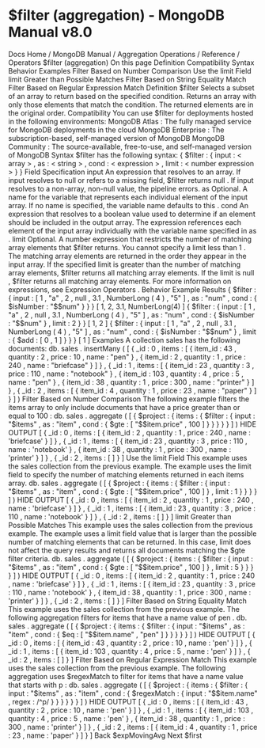 # $filter (aggregation) - MongoDB Manual v8.0


Docs Home / MongoDB Manual / Aggregation Operations / Reference / Operators $filter (aggregation) On this page Definition Compatibility Syntax Behavior Examples Filter Based on Number Comparison Use the limit Field limit Greater than Possible Matches Filter Based on String Equality Match Filter Based on Regular Expression Match Definition $filter Selects a subset of an array to return based on the specified
condition. Returns an array with only those elements that match the
condition. The returned elements are in the original order. Compatibility You can use $filter for deployments hosted in the following
environments: MongoDB Atlas : The fully
managed service for MongoDB deployments in the cloud MongoDB Enterprise : The
subscription-based, self-managed version of MongoDB MongoDB Community : The
source-available, free-to-use, and self-managed version of MongoDB Syntax $filter has the following syntax: { $filter : { input : < array > , as : < string > , cond : < expression > , limit : < number expression > } } Field Specification input An expression that resolves to
an array. If input resolves to null or refers to a missing field, $filter returns null . If input resolves to a non-array, non-null value, the pipeline
errors. as Optional. A name for the variable that represents each
individual element of the input array. If no name is
specified, the variable name defaults to this . cond An expression that resolves
to a boolean value used to determine if an element should be
included in the output array. The expression references each
element of the input array individually with the variable
name specified in as . limit Optional. A number expression that restricts the number of matching
array elements that $filter returns. You cannot
specify a limit less than 1 . The matching array elements are
returned in the order they appear in the input array. If the specified limit is greater than the number of matching
array elements, $filter returns all matching array
elements. If the limit is null , $filter returns
all matching array elements. For more information on expressions, see Expression Operators . Behavior Example Results { $filter : { input : [ 1 , "a" , 2 , null , 3.1 , NumberLong ( 4 ) , "5" ] , as : "num" , cond : { $isNumber : "$$num" } } } [ 1, 2, 3.1, NumberLong(4) ] { $filter : { input : [ 1 , "a" , 2 , null , 3.1 , NumberLong ( 4 ) , "5" ] , as : "num" , cond : { $isNumber : "$$num" } , limit : 2 } } [ 1, 2 ] { $filter : { input : [ 1 , "a" , 2 , null , 3.1 , NumberLong ( 4 ) , "5" ] , as : "num" , cond : { $isNumber : "$$num" } , limit : { $add : [ 0 , 1 ] } } } [ 1 ] Examples A collection sales has the following documents: db. sales . insertMany ( [ { _id : 0 , items : [ { item_id : 43 , quantity : 2 , price : 10 , name : "pen" } , { item_id : 2 , quantity : 1 , price : 240 , name : "briefcase" } ] } , { _id : 1 , items : [ { item_id : 23 , quantity : 3 , price : 110 , name : "notebook" } , { item_id : 103 , quantity : 4 , price : 5 , name : "pen" } , { item_id : 38 , quantity : 1 , price : 300 , name : "printer" } ] } , { _id : 2 , items : [ { item_id : 4 , quantity : 1 , price : 23 , name : "paper" } ] } ] ) Filter Based on Number Comparison The following example filters the items array to only include
documents that have a price greater than or equal to 100 : db. sales . aggregate ( [ { $project : { items : { $filter : { input : "$items" , as : "item" , cond : { $gte : [ "$$item.price" , 100 ] } } } } } ] ) HIDE OUTPUT [ { _id : 0 , items : [ { item_id : 2 , quantity : 1 , price : 240 , name : 'briefcase' } ] } , { _id : 1 , items : [ { item_id : 23 , quantity : 3 , price : 110 , name : 'notebook' } , { item_id : 38 , quantity : 1 , price : 300 , name : 'printer' } ] } , { _id : 2 , items : [ ] } ] Use the limit Field This example uses the sales collection from the previous example. The example uses the limit field to specify the number of matching
elements returned in each items array. db. sales . aggregate ( [ { $project : { items : { $filter : { input : "$items" , as : "item" , cond : { $gte : [ "$$item.price" , 100 ] } , limit : 1 } } } } ] ) HIDE OUTPUT [ { _id : 0 , items : [ { item_id : 2 , quantity : 1 , price : 240 , name : 'briefcase' } ] } , { _id : 1 , items : [ { item_id : 23 , quantity : 3 , price : 110 , name : 'notebook' } ] } , { _id : 2 , items : [ ] } ] limit Greater than Possible Matches This example uses the sales collection from the previous example. The example uses a limit field value that is larger than the
possible number of matching elements that can be returned. In this case, limit does not affect the query results and returns all documents
matching the $gte filter criteria. db. sales . aggregate ( [ { $project : { items : { $filter : { input : "$items" , as : "item" , cond : { $gte : [ "$$item.price" , 100 ] } , limit : 5 } } } } ] ) HIDE OUTPUT [ { _id : 0 , items : [ { item_id : 2 , quantity : 1 , price : 240 , name : 'briefcase' } ] } , { _id : 1 , items : [ { item_id : 23 , quantity : 3 , price : 110 , name : 'notebook' } , { item_id : 38 , quantity : 1 , price : 300 , name : 'printer' } ] } , { _id : 2 , items : [ ] } ] Filter Based on String Equality Match This example uses the sales collection from the previous example. The following aggregation filters for items that have a name value of pen . db. sales . aggregate ( [ { $project : { items : { $filter : { input : "$items" , as : "item" , cond : { $eq : [ "$$item.name" , "pen" ] } } } } } ] ) HIDE OUTPUT [ { _id : 0 , items : [ { item_id : 43 , quantity : 2 , price : 10 , name : 'pen' } ] } , { _id : 1 , items : [ { item_id : 103 , quantity : 4 , price : 5 , name : 'pen' } ] } , { _id : 2 , items : [ ] } ] Filter Based on Regular Expression Match This example uses the sales collection from the previous example. The following aggregation uses $regexMatch to filter for items that have a name value that starts with p : db. sales . aggregate ( [ { $project : { items : { $filter : { input : "$items" , as : "item" , cond : { $regexMatch : { input : "$$item.name" , regex : /^p/ } } } } } } ] ) HIDE OUTPUT [ { _id : 0 , items : [ { item_id : 43 , quantity : 2 , price : 10 , name : 'pen' } ] } , { _id : 1 , items : [ { item_id : 103 , quantity : 4 , price : 5 , name : 'pen' } , { item_id : 38 , quantity : 1 , price : 300 , name : 'printer' } ] } , { _id : 2 , items : [ { item_id : 4 , quantity : 1 , price : 23 , name : 'paper' } ] } ] Back $expMovingAvg Next $first
